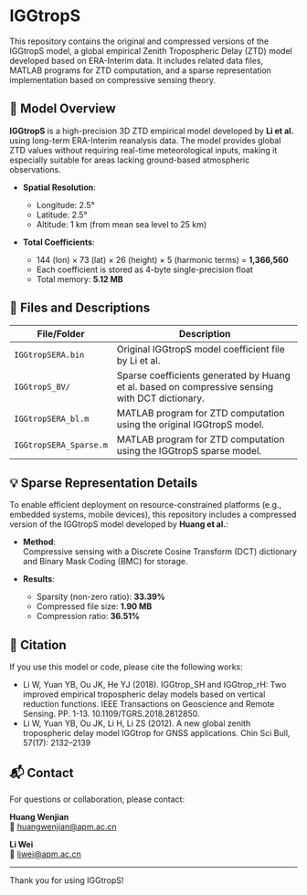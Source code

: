 # IGGtropS

This repository contains the original and compressed versions of the IGGtropS model, a global empirical Zenith Tropospheric Delay (ZTD) model developed based on ERA-Interim data. It includes related data files, MATLAB programs for ZTD computation, and a sparse representation implementation based on compressive sensing theory.

## 📌 Model Overview

**IGGtropS** is a high-precision 3D ZTD empirical model developed by **Li et al.** using long-term ERA-Interim reanalysis data. The model provides global ZTD values without requiring real-time meteorological inputs, making it especially suitable for areas lacking ground-based atmospheric observations.

- **Spatial Resolution**:  
  - Longitude: 2.5°  
  - Latitude: 2.5°  
  - Altitude: 1 km (from mean sea level to 25 km)

- **Total Coefficients**:  
  - 144 (lon) × 73 (lat) × 26 (height) × 5 (harmonic terms) = **1,366,560**
  - Each coefficient is stored as 4-byte single-precision float  
  - Total memory: **5.12 MB**

## 🔧 Files and Descriptions

| File/Folder | Description |
|-------------|-------------|
| `IGGtropSERA.bin` | Original IGGtropS model coefficient file by Li et al. |
| `IGGtropS_BV/` | Sparse coefficients generated by Huang et al. based on compressive sensing with DCT dictionary. |
| `IGGtropSERA_bl.m` | MATLAB program for ZTD computation using the original IGGtropS model. |
| `IGGtropSERA_Sparse.m` | MATLAB program for ZTD computation using the IGGtropS sparse model. |

## 💡 Sparse Representation Details

To enable efficient deployment on resource-constrained platforms (e.g., embedded systems, mobile devices), this repository includes a compressed version of the IGGtropS model developed by **Huang et al.**:

- **Method**:  
  Compressive sensing with a Discrete Cosine Transform (DCT) dictionary and Binary Mask Coding (BMC) for storage.

- **Results**:  
  - Sparsity (non-zero ratio): **33.39%**  
  - Compressed file size: **1.90 MB**  
  - Compression ratio: **36.51%**

## 📖 Citation

If you use this model or code, please cite the following works:

- Li W, Yuan YB, Ou JK, He YJ (2018). IGGtrop_SH and IGGtrop_rH: Two improved empirical tropospheric delay models based on vertical reduction functions. IEEE Transactions on Geoscience and Remote Sensing. PP. 1-13. 10.1109/TGRS.2018.2812850.
- Li W, Yuan YB, Ou JK, Li H, Li ZS (2012). A new global zenith tropospheric delay model IGGtrop for GNSS applications. Chin Sci Bull, 57(17): 2132–2139

## 📬 Contact

For questions or collaboration, please contact:

**Huang Wenjian**  
📧 huangwenjian@apm.ac.cn

**Li Wei**  
📧 liwei@apm.ac.cn

---

Thank you for using IGGtropS!
